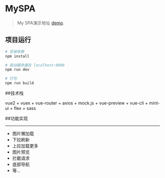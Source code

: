 # MySPA

> My SPA演示地址 [demo](https://fanytang.github.io/MySPA).

## 项目运行

``` bash
# 安装依赖
npm install

# 启动服务器在 localhost:8080
npm run dev

# 打包
npm run build

```
##技术栈

vue2 + vuex + vue-router + axios + mock.js + vue-preview + vue-cli + mint-ui + flex + sass

##功能实现
***
* 图片懒加载
* 下拉刷新
* 上拉加载更多
* 图片预览
* 拦截请求
* 底部导航
* 等...
